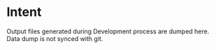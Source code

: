# Intent

Output files generated during Development process are dumped here.\
Data dump is not synced with git.
